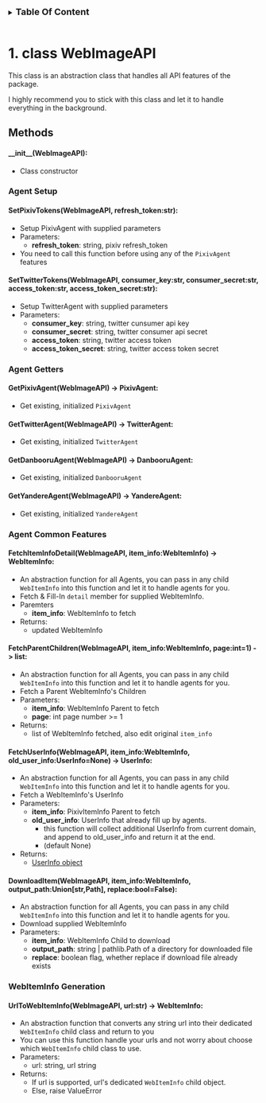 

<details>

<summary><strong style="font-size:large;">
Table Of Content
</strong></summary>

* [1. class WebImageAPI](#1-class-webimageapi)
  * [Methods](#methods)
      * [\_\_init\_\_(WebImageAPI):](#__init__webimageapi)
    * [**Agent Setup**](#agent-setup)
      * [SetPixivTokens(WebImageAPI, refresh\_token:str):](#setpixivtokenswebimageapi-refresh_tokenstr)
      * [SetTwitterTokens(WebImageAPI, consumer\_key:str, consumer\_secret:str, access\_token:str, access\_token\_secret:str):](#settwittertokenswebimageapi-consumer_keystr-consumer_secretstr-access_tokenstr-access_token_secretstr)
    * [**Agent Getters**](#agent-getters)
      * [GetPixivAgent(WebImageAPI) -\> PixivAgent:](#getpixivagentwebimageapi---pixivagent)
      * [GetTwitterAgent(WebImageAPI) -\> TwitterAgent:](#gettwitteragentwebimageapi---twitteragent)
      * [GetDanbooruAgent(WebImageAPI) -\> DanbooruAgent:](#getdanbooruagentwebimageapi---danbooruagent)
      * [GetYandereAgent(WebImageAPI) -\> YandereAgent:](#getyandereagentwebimageapi---yandereagent)
    * [**Agent Common Features**](#agent-common-features)
      * [FetchItemInfoDetail(WebImageAPI, item\_info:WebItemInfo) -\> WebItemInfo:](#fetchiteminfodetailwebimageapi-item_infowebiteminfo---webiteminfo)
      * [FetchParentChildren(WebImageAPI, item\_info:WebItemInfo, page:int=1) -\> list:](#fetchparentchildrenwebimageapi-item_infowebiteminfo-pageint1---list)
      * [FetchUserInfo(WebImageAPI, item\_info:WebItemInfo, old\_user\_info:UserInfo=None) -\> UserInfo:](#fetchuserinfowebimageapi-item_infowebiteminfo-old_user_infouserinfonone---userinfo)
      * [DownloadItem(WebImageAPI, item\_info:WebItemInfo, output\_path:Union\[str,Path\], replace:bool=False):](#downloaditemwebimageapi-item_infowebiteminfo-output_pathunionstrpath-replaceboolfalse)
    * [**WebItemInfo Generation**](#webiteminfo-generation)
      * [UrlToWebItemInfo(WebImageAPI, url:str) -\> WebItemInfo:](#urltowebiteminfowebimageapi-urlstr---webiteminfo)

</details>

<br>



# 1. class WebImageAPI

This class is an abstraction class that handles all API features of the package.

I highly recommend you to stick with this class and let it to handle everything in the background.

## Methods

#### \_\_init\_\_(WebImageAPI):

* Class constructor

### **Agent Setup**

#### SetPixivTokens(WebImageAPI, refresh_token:str):

* Setup PixivAgent with supplied parameters
* Parameters:
  * **refresh_token**:  string, pixiv refresh_token
* You need to call this function before using any of the `PixivAgent` features

#### SetTwitterTokens(WebImageAPI, consumer_key:str, consumer_secret:str, access_token:str, access_token_secret:str):

* Setup TwitterAgent with supplied parameters
* Parameters:
  * **consumer_key**:         string, twitter cunsumer api key
  * **consumer_secret**:      string, twitter consumer api secret
  * **access_token**:         string, twitter access token
  * **access_token_secret**:  string, twitter access token secret

### **Agent Getters**

#### GetPixivAgent(WebImageAPI) -> PixivAgent:

* Get existing, initialized `PixivAgent`

#### GetTwitterAgent(WebImageAPI) -> TwitterAgent:

* Get existing, initialized `TwitterAgent`

#### GetDanbooruAgent(WebImageAPI) -> DanbooruAgent:

* Get existing, initialized `DanbooruAgent`

#### GetYandereAgent(WebImageAPI) -> YandereAgent:

* Get existing, initialized `YandereAgent`

### **Agent Common Features**

#### FetchItemInfoDetail(WebImageAPI, item_info:WebItemInfo) -> WebItemInfo:

* An abstraction function for all Agents, you can pass in any child `WebItemInfo` into this function and let it to handle agents for you.
* Fetch & Fill-In `detail` member for supplied WebItemInfo.
* Paremters
  * **item_info**:   WebItemInfo to fetch
* Returns:
  * updated WebItemInfo

#### FetchParentChildren(WebImageAPI, item_info:WebItemInfo, page:int=1) -> list:

* An abstraction function for all Agents, you can pass in any child `WebItemInfo` into this function and let it to handle agents for you.
* Fetch a Parent WebItemInfo's Children
* Parameters:
  * **item_info**:   WebItemInfo Parent to fetch
  * **page**:        int page number >= 1
* Returns:
  * list of WebItemInfo fetched, also edit original `item_info`

#### FetchUserInfo(WebImageAPI, item_info:WebItemInfo, old_user_info:UserInfo=None) -> UserInfo:

* An abstraction function for all Agents, you can pass in any child `WebItemInfo` into this function and let it to handle agents for you.
* Fetch a WebItemInfo's UserInfo
* Parameters:
  * **item_info**:         PixivItemInfo Parent to fetch
  * **old_user_info**:     UserInfo that already fill up by  agents.
    * this function will collect additional UserInfo from current domain, and append to old_user_info and return it at the end.
    * (default None)
* Returns:
  * [UserInfo object](../index.md#class-userinfo)

#### DownloadItem(WebImageAPI, item_info:WebItemInfo, output_path:Union[str,Path], replace:bool=False):

* An abstraction function for all Agents, you can pass in any child `WebItemInfo` into this function and let it to handle agents for you.
* Download supplied WebItemInfo
* Parameters:
  * **item_info**:     WebItemInfo Child to download
  * **output_path**:   string | pathlib.Path of a directory for downloaded file
  * **replace**:       boolean flag, whether replace if download file already exists

### **WebItemInfo Generation**

#### UrlToWebItemInfo(WebImageAPI, url:str) -> WebItemInfo:

* An abstraction function that converts any string url into their dedicated `WebItemInfo` child class and return to you
* You can use this function handle your urls and not worry about choose which `WebItemInfo` child class to use.
* Parameters:
  * url:        string, url string
* Returns:
  * If url is supported, url's dedicated `WebItemInfo` child object.
  * Else, raise ValueError

